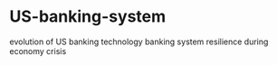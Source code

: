 # US-banking-system
evolution of US banking technology
banking system resilience during economy crisis
